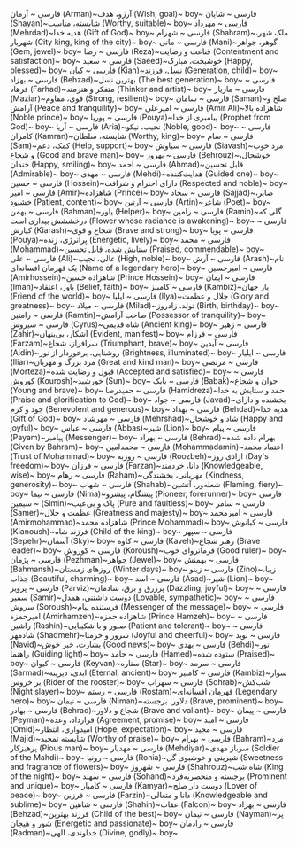 فارسی  ~ آرمان (Arman)~آرزو، هدف (Wish, goal)~ boy~
فارسی  ~ شایان (Shayan)~شایسته، مناسب (Worthy, suitable)~ boy~
فارسی  ~ مهرداد (Mehrdad)~هدیه خدا (Gift of God)~ boy~
فارسی  ~ شهرام (Shahram)~ملک شهر، شهریار (City king, king of the city)~ boy~
فارسی  ~ مانی (Mani)~گوهر، جواهر (Gem, jewel)~ boy~
فارسی  ~ رضا (Reza)~قناعت و رضایت (Contentment and satisfaction)~ boy~
فارسی  ~ سعید (Saeed)~خوشبخت، مبارک (Happy, blessed)~ boy~
فارسی  ~ کیان (Kian)~نسل، فرزند (Generation, child)~ boy~
فارسی  ~ بهزاد (Behzad)~بهترین نسل (The best generation)~ boy~
فارسی  ~ فرهاد (Farhad)~متفکر و هنرمند (Thinker and artist)~ boy~
فارسی  ~ مازیار (Maziar)~قوی، مقاوم (Strong, resilient)~ boy~
فارسی  ~ سامان (Saman)~صلح و آرامش (Peace and tranquility)~ boy~
فارسی  ~ امیرعلی (Amir Ali)~شاهزاده بالا (Noble prince)~ boy~
فارسی  ~ پوریا (Pouya)~پیامبری از خدا (Prophet from God)~ boy~
فارسی  ~ آریا (Aria)~نجیب، نیکو (Noble, good)~ boy~
فارسی  ~ کامران (Kamran)~شایسته، سلطان (Worthy, king)~ boy~
فارسی  ~ سام (Sam)~کمک، دعم (Help, support)~ boy~
فارسی  ~ سیاوش (Siavash)~مرد خوب و شجاع (Good and brave man)~ boy~
فارسی  ~ بهروز (Behrouz)~خوشحال، خندان (Happy, smiling)~ boy~
فارسی  ~ احمد (Ahmad)~قابل تحسین (Admirable)~ boy~
فارسی  ~ مهدی (Mehdi)~هدایت‌کننده (Guided one)~ boy~
فارسی  ~ حسین (Hossein)~دارای احترام و شرافت (Respected and noble)~ boy~
فارسی  ~ امیر (Amir)~شاهزاده (Prince)~ boy~
فارسی  ~ سجاد (Sajjad)~صابر، خشنود (Patient, content)~ boy~
فارسی  ~ آرتین (Artin)~شاعر (Poet)~ boy~
فارسی  ~ بهمن (Bahman)~یاور (Helper)~ boy~
فارسی  ~ رامین (Ramin)~گلی که درخششش بیداری است (Flower whose radiance is awakening)~ boy~
فارسی  ~ کیارش (Kiarash)~شجاع و قوی (Brave and strong)~ boy~
فارسی  ~ پویا (Pouya)~پرانرژی، زنده (Energetic, lively)~ boy~
فارسی  ~ محمد (Mohammad)~ستایش شده، قابل تحسین (Praised, commendable)~ boy~
فارسی  ~ علی (Ali)~عالی، نجیب (High, noble)~ boy~
فارسی  ~ آرش (Arash)~نام یک قهرمان افسانه‌ای (Name of a legendary hero)~ boy~
فارسی  ~ امیرحسین (Amirhossein)~شاهزاده حسین (Prince Hossein)~ boy~
فارسی  ~ ایمان (Iman)~باور، اعتقاد (Belief, faith)~ boy~
فارسی  ~ کامبیز (Kambiz)~یار جهان (Friend of the world)~ boy~
فارسی  ~ ایلیا (Ilya)~جلال و عظمت (Glory and greatness)~ boy~
فارسی  ~ میلاد (Milad)~تولد، زادروز (Birth, birthday)~ boy~
فارسی  ~ رامتین (Ramtin)~صاحب آرامش (Possessor of tranquility)~ boy~
فارسی  ~ سیروس (Cyrus)~شاه قدیمی (Ancient king)~ boy~
فارسی  ~ زهیر (Zahir)~آشکار، بی‌پنهان (Evident, manifest)~ boy~
فارسی  ~ فرزام (Farzam)~سرافراز، شجاع (Triumphant, brave)~ boy~
فارسی  ~ آیدین (Aidin)~روشنایی، برخوردار از نور (Brightness, illuminated)~ boy~
فارسی  ~ ایلیار (Iliar)~مرد بزرگ و مهربان (Great and kind man)~ boy~
فارسی  ~ مرتضی (Morteza)~قبول و رضایت شده (Accepted and satisfied)~ boy~
فارسی  ~ کوروش (Kourosh)~خورشید (Sun)~ boy~
فارسی  ~ بابک (Babak)~جوان و شجاع (Young and brave)~ boy~
فارسی  ~ حمیدرضا (Hamidreza)~حمد و ستایش به خدا (Praise and glorification to God)~ boy~
فارسی  ~ جواد (Javad)~بخشنده و دارای جود و کرم (Benevolent and generous)~ boy~
فارسی  ~ بهداد (Behdad)~هدیه خدا (Gift of God)~ boy~
فارسی  ~ مهرشاد (Mehrshad)~شاد و خوشحال (Happy and joyful)~ boy~
فارسی  ~ عباس (Abbas)~شیر (Lion)~ boy~
فارسی  ~ پیام (Payam)~پیامبر (Messenger)~ boy~
فارسی  ~ بهراد (Behrad)~بهرام داده شده (Given by Bahram)~ boy~
فارسی  ~ محمدامین (Mohammadamin)~اعتماد محمد (Trust of Mohammad)~ boy~
فارسی  ~ روزبه (Roozbeh)~ازادی روز (Day's freedom)~ boy~
فارسی  ~ فرزان (Farzan)~دانا، خردمند (Knowledgeable, wise)~ boy~
فارسی  ~ رهام (Raham)~مهربانی، بخشندگی (Kindness, generosity)~ boy~
فارسی  ~ شهاب (Shahab)~شعله‌ور، آتشین (Flaming, fiery)~ boy~
فارسی  ~ نیما (Nima)~پیشگام، پیشرو (Pioneer, forerunner)~ boy~
فارسی  ~ سیمین (Simin)~پاک و بی‌عیب (Pure and faultless)~ boy~
فارسی  ~ سامر (Samer)~عظمت و جلال (Greatness and majesty)~ boy~
فارسی  ~ امیرمحمد (Amirmohammad)~شاهزاده محمد (Prince Mohammad)~ boy~
فارسی  ~ کیانوش (Kianoush)~فرزند شاه (Child of the king)~ boy~
فارسی  ~ سپهر (Sepehr)~آسمان (Sky)~ boy~
فارسی  ~ کاوه (Kaveh)~رهبر شجاع (Brave leader)~ boy~
فارسی  ~ کوروش (Koroush)~فرمانروای خوب (Good ruler)~ boy~
فارسی  ~ پژمان (Pezhman)~جواهر (Jewel)~ boy~
فارسی  ~ بهمنش (Bahmansh)~روزهای زمستان (Winter days)~ boy~
فارسی  ~ زینو (Zino)~زیبا، جذاب (Beautiful, charming)~ boy~
فارسی  ~ اسد (Asad)~شیر (Lion)~ boy~
فارسی  ~ پرویز (Parviz)~پرزرق و برق، شادمان (Dazzling, joyful)~ boy~
فارسی  ~ سمیر (Samir)~دوست داشتنی، همدل (Lovable, sympathetic)~ boy~
فارسی  ~ سروش (Soroush)~فرستنده پیام (Messenger of the message)~ boy~
فارسی  ~ امیرحمزه (Amirhamzeh)~شاهزاده حمزه (Prince Hamzeh)~ boy~
فارسی  ~ راشین (Rashin)~صبور و با شکیبایی (Patient and tolerant)~ boy~
فارسی  ~ شادمهر (Shadmehr)~سرور و خرمنا (Joyful and cheerful)~ boy~
فارسی  ~ نوید (Navid)~بشارت، خبر خوش (Good news)~ boy~
فارسی  ~ بهدی (Behdi)~نور راهنما (Guiding light)~ boy~
فارسی  ~ حامد (Hamed)~ستوده شده (Praised)~ boy~
فارسی  ~ کیوان (Keyvan)~ستاره (Star)~ boy~
فارسی  ~ سرمد (Sarmad)~ابدی، دیرینه (Eternal, ancient)~ boy~
فارسی  ~ کامبیز (Kambiz)~سوار بر خروس (Rider of the rooster)~ boy~
فارسی  ~ سهراب (Sohrab)~شب‌کش (Night slayer)~ boy~
فارسی  ~ رستم (Rostam)~قهرمان افسانه‌ای (Legendary hero)~ boy~
فارسی  ~ نیمان (Niman)~دلاور، برجسته (Brave, prominent)~ boy~
فارسی  ~ بهادر (Behrad)~شجاع و دلاور (Brave and valiant)~ boy~
فارسی  ~ پیمان (Peyman)~قرارداد، وعده (Agreement, promise)~ boy~
فارسی  ~ امید (Omid)~امیدواری، انتظار (Hope, expectation)~ boy~
فارسی  ~ مجید (Majid)~شایسته تمجید (Worthy of praise)~ boy~
فارسی  ~ بهرام (Bahram)~مرد پرهیزکار (Pious man)~ boy~
فارسی  ~ مهدیار (Mehdiyar)~سرباز مهدی (Soldier of the Mahdi)~ boy~
فارسی  ~ رونیا (Ronia)~شیرینی و خوشبوی گل (Sweetness and fragrance of flowers)~ boy~
فارسی  ~ شهروز (Shahrouz)~شاه شب (King of the night)~ boy~
فارسی  ~ سهند (Sohand)~برجسته و منحصربه‌فرد (Prominent and unique)~ boy~
فارسی  ~ کامیار (Kamyar)~دوست دار صلح (Lover of peace)~ boy~
فارسی  ~ فرزین (Farzin)~دانا و متعالی (Knowledgeable and sublime)~ boy~
فارسی  ~ شاهین (Shahin)~عقاب (Falcon)~ boy~
فارسی  ~ بهزاد (Behzad)~فرزند بهترین (Child of the best)~ boy~
فارسی  ~ نیمان (Nayman)~پر شور و هیجان (Energetic and passionate)~ boy~
فارسی  ~ رادمان (Radman)~خداوندی، الهی (Divine, godly)~ boy~
